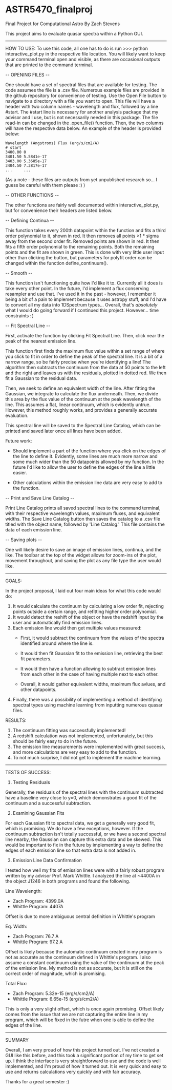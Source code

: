 # ASTR5470_finalproj
Final Project for Computational Astro
By Zach Stevens

This project aims to evaluate quasar spectra within a Python GUI. 

----------------
HOW TO USE:
To use this code, all one has to do is run 
    >>> python interactive_plot.py
in the respective file location.
You will likely want to keep your command terminal open and visible, as there are occasional outputs that are printed to the command terminal.


-- OPENING FILES --

One should have a set of spectral files that are available for testing. 
The code assumes the file is a .csv file.
Numerous example files are provided in the github repository for convenience of testing.
Use the Open File button to navigate to a directory with a file you want to open.
This file will have a header with two column names - wavelength and flux, followed by a line #start.
The #start line is necessary for another analysis package that my advisor and I use, but is not necessarily needed in this package.
The file read-in can be changed in the .open_file() function.
Then, the two columns will have the respective data below.
An example of the header is provided below:

    Wavelength (Angstroms) Flux (erg/s/cm2/A)
    # start
    3400.00 0
    3401.50 5.5841e-17 
    3403.00 5.3685e-17 
    3404.50 7.3817e-17 
    ...     ...
   
(As a note - these files are outputs from yet unpublished research so... I guess be careful with them please :) )


-- OTHER FUNCTIONS --

The other functions are fairly well documented within interactive_plot.py, but for convenience their headers are listed below.


-- Defining Continua --

This function takes every 200th datapoint within the function and fits a third order polynomial to it, shown in red.
It then removes all points >1 * sigma away from the second order fit.
Removed points are shown in red.
It then fits a fifth order polynomial to the remaining points. Both the remaining points and the fit are shown in green.
This is done with very little user input other than clicking the button, but parameters for polyfit order can be changed within the function define_continuum().


-- Smooth --

This function isn't functioning quite how I'd like it to.
Currently all it does is take every other point.
In the future, I'd implement a flux conserving resampler and use that.
I've used it in the past - however, I remember it being a bit of a pain to implement because it uses astropy stuff, and I'd have to convert all my data into 1DSpectrum types...
Overall, that's *absolutely* what I would do going forward if I continued this project. 
However... time constraints :(


-- Fit Spectral Line --

First, activate the function by clicking Fit Spectral Line.
Then, click near the peak of the nearest emission line.

This function first finds the maximum flux value within a set range of where you click to fit in order to define the peak of the spectral line.
It is a bit of a narrow range, so be fairly precise when you're identifying a line!
The algorithm then subtracts the continuum from the data at 50 points to the left and the right and leaves us with the residuals, plotted in dotted red.
We then fit a Gaussian to the residual data.

Then, we seek to define an equivalent width of the line.
After fitting the Gaussian, we integrate to calculate the flux underneath.
Then, we divide this area by the flux value of the continuum at the peak wavelength of the line.
This assumes a flat, linear continuum, which is evidently untrue. 
However, this method roughly works, and provides a generally accurate evaluation.

This spectral line will be saved to the Spectral Line Catalog, which can be printed and saved later once all lines have been added.

Future work:

- Should implement a part of the function where you click on the edges of the line to define it.
      Evidently, some lines are much more narrow and some much wider than the 50 datapoints allowed by my function. 
      In the future I'd like to allow the user to define the edges of the line a little easier.
      
- Other calculations within the emission line data are very easy to add to the function.

-- Print and Save Line Catalog --

Print Line Catalog prints all saved spectral lines to the command terminal, with their respective wavelength values, maximum fluxes, and equivalent widths.
The Save Line Catalog button then saves the catalog to a .csv file titled with the object name, followed by 'Line Catalog.'
This file contains the data of each emission line.

-- Saving plots --

One will likely desire to save an image of emission lines, continua, and the like.
The toolbar at the top of the widget allows for zoom-ins of the plot, movement throughout, and saving the plot as any file type the user would like.


------------------------
GOALS:

In the project proposal, I laid out four main ideas for what this code would do:

1) It would calculate the continuum by calculating a low order fit, rejecting points outside a certain range, and refitting higher order polynomial.
2) It would detect the reshift of the object or have the redshift input by the user and automatically find emission lines.
3) Each emission line would then get multiple values measured:
    - First, it would subtract the continuum from the values of the spectra identified around where the line is.

    - It would then fit Gaussian fit to the emission line, retrieving the best fit parameters.

    - It would then have a function allowing to subtract emission lines from each other in the case of having multiple next to each other.

    - Overall, it would gather equivalent widths, maximum flux avlues, and other datapoints.
4) Finally, there was a possibility of implementing a method of identifying spectral types using machine learning from inputting numerous quasar files.

RESULTS:

1) The continuum fitting was successfully implemented!
2) A redshift calculation was not implemented, unfortunately, but this should be fairly easy to do in the future.
3) The emission line measurements were implemented with great success, and more calculations are very easy to add to the function.
4) To not much surprise, I did not get to implement the machine learning.

----------------------
TESTS OF SUCCESS:

1) Testing Residuals

Generally, the residuals of the spectral lines with the continuum subtracted have a baseline very close to y=0, which demonstrates a good fit of the continuum and a successful subtraction.


2) Examining Gaussian Fits

For each Gaussian fit to spectral data, we get a generally very good fit, which is promising.
We do have a few exceptions, however.
If the continuum subtraction isn't totally successful, or we have a second spectral line nearby, the Gaussian can capture this extra data and be skewed.
This would be important to fix in the future by implementing a way to define the edges of each emission line so that extra data is not added in.


3) Emission Line Data Confirmation

I tested how well my fits of emission lines were with a fairly robust program written by my advisor Prof. Mark Whittle.
I analyzed the line at ~4400A in the object J1246 in both programs and found the following.

Line Wavelength:
- Zach Program: 4399.0A
- Whittle Program: 4407A

Offset is due to more ambiguous central definition in Whittle's program

Eq. Width:
- Zach Program: 76.7 A
- Whittle Program: 97.2 A

Offset is likely because the automatic continuum created in my program is not as accurate as the continuum defined in Whittle's program.
I also assume a constant continuum using the value of the continuum at the peak of the emission line.
My method is not as accurate, but it is still on the correct order of magnitude, which is promising.

Total Flux:
- Zach Program: 5.32e-15 (erg/s/cm2/A)
- Whittle Program: 6.65e-15 (erg/s/cm2/A)

This is only a very slight offset, which is once again promising.
Offset likely comes from the issue that we are not capturing the entire line in my program, which will be fixed in the futre when one is able to define the edges of the line.

------------
SUMMARY

Overall, I am very proud of how this project turned out.
I've not created a GUI like this before, and this took a significant portion of my time to get set up.
I think the interface is very straightforward to use and the code is well implemented, and I'm proud of how it turned out.
It is very quick and easy to use and returns calculations very quickly and with fair accuracy.

Thanks for a great semester :)
